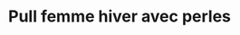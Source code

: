---
layout: "product-page"
id: "108"
product_id: "108"
external_product_id: "647027317"
title: "Pull femme hiver avec perles "
description: "Porté quelques fois et en très bon état "
size: ""
brand: ""
label: "vinted"
price_numeric: "5.0"
price_numeric_discounted: "5.0"
currency: "€"
user_updated_at_ts: ""
category: "H&M"
isdiscounted: "False"
isnew: "True"
isbestseller: "False"
images: [ "https://images.vinted.net/thumbs/f800/01_00cc7_iT97FEMptEfJUF9XTaSFqLxF.jpeg?1602276693-55a8aead77e5a56401fdc27d9bc4185a257c73cc" ]
---